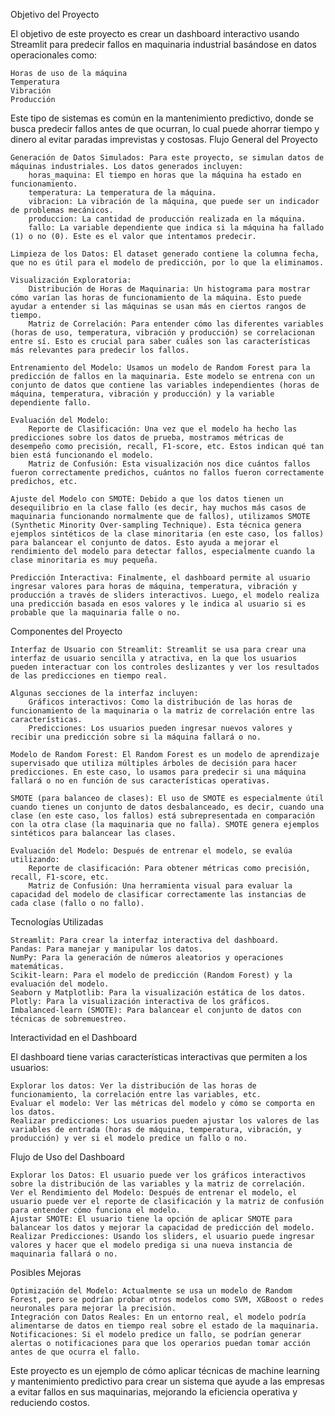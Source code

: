 Objetivo del Proyecto

El objetivo de este proyecto es crear un dashboard interactivo usando Streamlit para predecir fallos en maquinaria industrial basándose en datos operacionales como:

    Horas de uso de la máquina
    Temperatura
    Vibración
    Producción

Este tipo de sistemas es común en la mantenimiento predictivo, donde se busca predecir fallos antes de que ocurran, lo cual puede ahorrar tiempo y dinero al evitar paradas imprevistas y costosas.
Flujo General del Proyecto

    Generación de Datos Simulados: Para este proyecto, se simulan datos de máquinas industriales. Los datos generados incluyen:
        horas_maquina: El tiempo en horas que la máquina ha estado en funcionamiento.
        temperatura: La temperatura de la máquina.
        vibracion: La vibración de la máquina, que puede ser un indicador de problemas mecánicos.
        produccion: La cantidad de producción realizada en la máquina.
        fallo: La variable dependiente que indica si la máquina ha fallado (1) o no (0). Este es el valor que intentamos predecir.

    Limpieza de los Datos: El dataset generado contiene la columna fecha, que no es útil para el modelo de predicción, por lo que la eliminamos.

    Visualización Exploratoria:
        Distribución de Horas de Maquinaria: Un histograma para mostrar cómo varían las horas de funcionamiento de la máquina. Esto puede ayudar a entender si las máquinas se usan más en ciertos rangos de tiempo.
        Matriz de Correlación: Para entender cómo las diferentes variables (horas de uso, temperatura, vibración y producción) se correlacionan entre sí. Esto es crucial para saber cuáles son las características más relevantes para predecir los fallos.

    Entrenamiento del Modelo: Usamos un modelo de Random Forest para la predicción de fallos en la maquinaria. Este modelo se entrena con un conjunto de datos que contiene las variables independientes (horas de máquina, temperatura, vibración y producción) y la variable dependiente fallo.

    Evaluación del Modelo:
        Reporte de Clasificación: Una vez que el modelo ha hecho las predicciones sobre los datos de prueba, mostramos métricas de desempeño como precisión, recall, F1-score, etc. Estos indican qué tan bien está funcionando el modelo.
        Matriz de Confusión: Esta visualización nos dice cuántos fallos fueron correctamente predichos, cuántos no fallos fueron correctamente predichos, etc.

    Ajuste del Modelo con SMOTE: Debido a que los datos tienen un desequilibrio en la clase fallo (es decir, hay muchos más casos de maquinaria funcionando normalmente que de fallos), utilizamos SMOTE (Synthetic Minority Over-sampling Technique). Esta técnica genera ejemplos sintéticos de la clase minoritaria (en este caso, los fallos) para balancear el conjunto de datos. Esto ayuda a mejorar el rendimiento del modelo para detectar fallos, especialmente cuando la clase minoritaria es muy pequeña.

    Predicción Interactiva: Finalmente, el dashboard permite al usuario ingresar valores para horas de máquina, temperatura, vibración y producción a través de sliders interactivos. Luego, el modelo realiza una predicción basada en esos valores y le indica al usuario si es probable que la maquinaria falle o no.

Componentes del Proyecto

    Interfaz de Usuario con Streamlit: Streamlit se usa para crear una interfaz de usuario sencilla y atractiva, en la que los usuarios pueden interactuar con los controles deslizantes y ver los resultados de las predicciones en tiempo real.

    Algunas secciones de la interfaz incluyen:
        Gráficos interactivos: Como la distribución de las horas de funcionamiento de la maquinaria o la matriz de correlación entre las características.
        Predicciones: Los usuarios pueden ingresar nuevos valores y recibir una predicción sobre si la máquina fallará o no.

    Modelo de Random Forest: El Random Forest es un modelo de aprendizaje supervisado que utiliza múltiples árboles de decisión para hacer predicciones. En este caso, lo usamos para predecir si una máquina fallará o no en función de sus características operativas.

    SMOTE (para balanceo de clases): El uso de SMOTE es especialmente útil cuando tienes un conjunto de datos desbalanceado, es decir, cuando una clase (en este caso, los fallos) está subrepresentada en comparación con la otra clase (la maquinaria que no falla). SMOTE genera ejemplos sintéticos para balancear las clases.

    Evaluación del Modelo: Después de entrenar el modelo, se evalúa utilizando:
        Reporte de clasificación: Para obtener métricas como precisión, recall, F1-score, etc.
        Matriz de Confusión: Una herramienta visual para evaluar la capacidad del modelo de clasificar correctamente las instancias de cada clase (fallo o no fallo).

Tecnologías Utilizadas

    Streamlit: Para crear la interfaz interactiva del dashboard.
    Pandas: Para manejar y manipular los datos.
    NumPy: Para la generación de números aleatorios y operaciones matemáticas.
    Scikit-learn: Para el modelo de predicción (Random Forest) y la evaluación del modelo.
    Seaborn y Matplotlib: Para la visualización estática de los datos.
    Plotly: Para la visualización interactiva de los gráficos.
    Imbalanced-learn (SMOTE): Para balancear el conjunto de datos con técnicas de sobremuestreo.

Interactividad en el Dashboard

El dashboard tiene varias características interactivas que permiten a los usuarios:

    Explorar los datos: Ver la distribución de las horas de funcionamiento, la correlación entre las variables, etc.
    Evaluar el modelo: Ver las métricas del modelo y cómo se comporta en los datos.
    Realizar predicciones: Los usuarios pueden ajustar los valores de las variables de entrada (horas de máquina, temperatura, vibración, y producción) y ver si el modelo predice un fallo o no.

Flujo de Uso del Dashboard

    Explorar los Datos: El usuario puede ver los gráficos interactivos sobre la distribución de las variables y la matriz de correlación.
    Ver el Rendimiento del Modelo: Después de entrenar el modelo, el usuario puede ver el reporte de clasificación y la matriz de confusión para entender cómo funciona el modelo.
    Ajustar SMOTE: El usuario tiene la opción de aplicar SMOTE para balancear los datos y mejorar la capacidad de predicción del modelo.
    Realizar Predicciones: Usando los sliders, el usuario puede ingresar valores y hacer que el modelo prediga si una nueva instancia de maquinaria fallará o no.

Posibles Mejoras

    Optimización del Modelo: Actualmente se usa un modelo de Random Forest, pero se podrían probar otros modelos como SVM, XGBoost o redes neuronales para mejorar la precisión.
    Integración con Datos Reales: En un entorno real, el modelo podría alimentarse de datos en tiempo real sobre el estado de la maquinaria.
    Notificaciones: Si el modelo predice un fallo, se podrían generar alertas o notificaciones para que los operarios puedan tomar acción antes de que ocurra el fallo.

Este proyecto es un ejemplo de cómo aplicar técnicas de machine learning y mantenimiento predictivo para crear un sistema que ayude a las empresas a evitar fallos en sus maquinarias, mejorando la eficiencia operativa y reduciendo costos.
